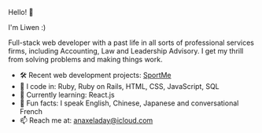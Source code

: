 Hello! 👋

I'm Liwen :)

Full-stack web developer with a past life in all sorts of professional services firms, including Accounting, Law and Leadership Advisory. I get my thrill from solving problems and making things work. 

- 🛠 Recent web development projects: <a href="https://www.sportme.cc">SportMe</a>
- 🤖 I code in: Ruby, Ruby on Rails, HTML, CSS, JavaScript, SQL
- 🌱 Currently learning: React.js
- 💞️ Fun facts: I speak English, Chinese, Japanese and conversational French
- 📫 Reach me at: anaxeladay@icloud.com

<!---
suulightly/suulightly is a ✨ special ✨ repository because its `README.md` (this file) appears on your GitHub profile.
You can click the Preview link to take a look at your changes.
--->
